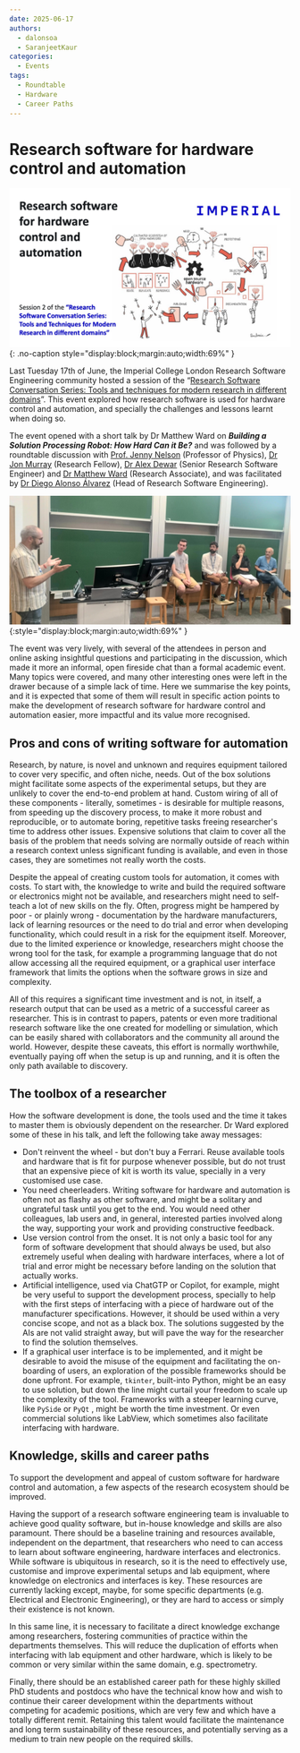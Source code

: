 ```yaml
---
date: 2025-06-17
authors:
  - dalonsoa
  - SaranjeetKaur
categories:
  - Events
tags:
  - Roundtable
  - Hardware
  - Career Paths
---
```


# Research software for hardware control and automation

![sw4rs_intro_photo](images/sw4hw/Session2_RSCS_intro.jpg){: .no-caption style="display:block;margin:auto;width:69%" }

Last Tuesday 17th of June, the Imperial College London Research Software Engineering community hosted a session of the “[Research Software Conversation Series: Tools and techniques for modern research in different domains](https://www.imperial.ac.uk/admin-services/ict/self-service/research-support/rcs/service-offering/research-engagement/rcs-events/rscs/ "https://www.imperial.ac.uk/admin-services/ict/self-service/research-support/rcs/service-offering/research-engagement/rcs-events/rscs/")”. This event explored how research software is used for hardware control and automation, and specially the challenges and lessons learnt when doing so.

<!-- more -->

The event opened with a short talk by Dr Matthew Ward on **_Building a Solution Processing Robot: How Hard Can it Be?_** and was followed by a roundtable discussion with [Prof. Jenny Nelson](https://profiles.imperial.ac.uk/jenny.nelson "https://profiles.imperial.ac.uk/jenny.nelson") (Professor of Physics), [Dr Jon Murray](https://profiles.imperial.ac.uk/j.murray/about "https://profiles.imperial.ac.uk/j.murray/about") (Research Fellow), [Dr Alex Dewar](https://profiles.imperial.ac.uk/a.dewar "https://profiles.imperial.ac.uk/a.dewar") (Senior Research Software Engineer) and [Dr Matthew Ward](https://www.linkedin.com/in/matthew-ward-950711140/ "https://www.linkedin.com/in/matthew-ward-950711140/") (Research Associate), and was facilitated by [Dr Diego Alonso Álvarez](https://profiles.imperial.ac.uk/d.alonso-alvarez "https://profiles.imperial.ac.uk/d.alonso-alvarez") (Head of Research Software Engineering).

![The panel discussion. From left to right, Diego Alonso Alvarez, Matthew Ward, Alex Dewar, Jenny Nelson and Jon Murray](images/sw4hw/session2_photo.jpg){:style="display:block;margin:auto;width:69%" }

The event was very lively, with several of the attendees in person and online asking insightful questions and participating in the discussion, which made it more an informal, open fireside chat than a formal academic event. Many topics were covered, and many other interesting ones were left in the drawer because of a simple lack of time. Here we summarise the key points, and it is expected that some of them will result in specific action points to make the development of research software for hardware control and automation easier, more impactful and its value more recognised.

## Pros and cons of writing software for automation

Research, by nature, is novel and unknown and requires equipment tailored to cover very specific, and often niche, needs. Out of the box solutions might facilitate some aspects of the experimental setups, but they are unlikely to cover the end-to-end problem at hand. Custom wiring of all of these components - literally, sometimes - is desirable for multiple reasons, from speeding up the discovery process, to make it more robust and reproducible, or to automate boring, repetitive tasks freeing researcher's time to address other issues. Expensive solutions that claim to cover all the basis of the problem that needs solving are normally outside of reach within a research context unless significant funding is available, and even in those cases, they are sometimes not really worth the costs.

Despite the appeal of creating custom tools for automation, it comes with costs. To start with, the knowledge to write and build the required software or electronics might not be available, and researchers might need to self-teach a lot of new skills on the fly. Often, progress might be hampered by poor - or plainly wrong - documentation by the hardware manufacturers, lack of learning resources or the need to do trial and error when developing functionality, which could result in a risk for the equipment itself. Moreover, due to the limited experience or knowledge, researchers might choose the wrong tool for the task, for example a programming language that do not allow accessing all the required equipment, or a graphical user interface framework that limits the options when the software grows in size and complexity.

All of this requires a significant time investment and is not, in itself, a research output that can be used as a metric of a successful career as researcher. This is in contrast to papers, patents or even more traditional research software like the one created for modelling or simulation, which can be easily shared with collaborators and the community all around the world. However, despite these caveats, this effort is normally worthwhile, eventually paying off when the setup is up and running, and it is often the only path available to discovery.

## The toolbox of a researcher

How the software development is done, the tools used and the time it takes to master them is obviously dependent on the researcher. Dr Ward explored some of these in his talk, and left the following take away messages:

- Don't reinvent the wheel - but don't buy a Ferrari. Reuse available tools and hardware that is fit for purpose whenever possible, but do not trust that an expensive piece of kit is worth its value, specially in a very customised use case.
- You need cheerleaders. Writing software for hardware and automation is often not as flashy as other software, and might be a solitary and ungrateful task until you get to the end. You would need other colleagues, lab users and, in general, interested parties involved along the way, supporting your work and providing constructive feedback.
- Use version control from the onset. It is not only a basic tool for any form of software development that should always be used, but also extremely useful when dealing with hardware interfaces, where a lot of trial and error might be necessary before landing on the solution that actually works.
- Artificial intelligence, used via ChatGTP or Copilot, for example, might be very useful to support the development process, specially to help with the first steps of interfacing with a piece of hardware out of the manufacturer specifications. However, it should be used within a very concise scope, and not as a black box. The solutions suggested by the AIs are not valid straight away, but will pave the way for the researcher to find the solution themselves.
- If a graphical user interface is to be implemented, and it might be desirable to avoid the misuse of the equipment and facilitating the on-boarding of users, an exploration of the possible frameworks should be done upfront. For example, `tkinter`, built-into Python, might be an easy to use solution, but down the line might curtail your freedom to scale up the complexity of the tool. Frameworks with a steeper learning curve, like `PySide` or `PyQt` , might be worth the time investment. Or even commercial solutions like LabView, which sometimes also facilitate interfacing with hardware.

## Knowledge, skills and career paths

To support the development and appeal of custom software for hardware control and automation, a few aspects of the research ecosystem should be improved.

Having the support of a research software engineering team is invaluable to achieve good quality software, but in-house knowledge and skills are also paramount. There should be a baseline training and resources available, independent on the department, that researchers who need to can access to learn about software engineering, hardware interfaces and electronics. While software is ubiquitous in research, so it is the need to effectively use, customise and improve experimental setups and lab equipment, where knowledge on electronics and interfaces is key. These resources are currently lacking except, maybe, for some specific departments (e.g. Electrical and Electronic Engineering), or they are hard to access or simply their existence is not known.

In this same line, it is necessary to facilitate a direct knowledge exchange among researchers, fostering communities of practice within the departments themselves. This will reduce the duplication of efforts when interfacing with lab equipment and other hardware, which is likely to be common or very similar within the same domain, e.g. spectrometry.

Finally, there should be an established career path for these highly skilled PhD students and postdocs who have the technical know how and wish to continue their career development within the departments without competing for academic positions, which are very few and which have a totally different remit. Retaining this talent would facilitate the maintenance and long term sustainability of these resources, and potentially serving as a medium to train new people on the required skills.
